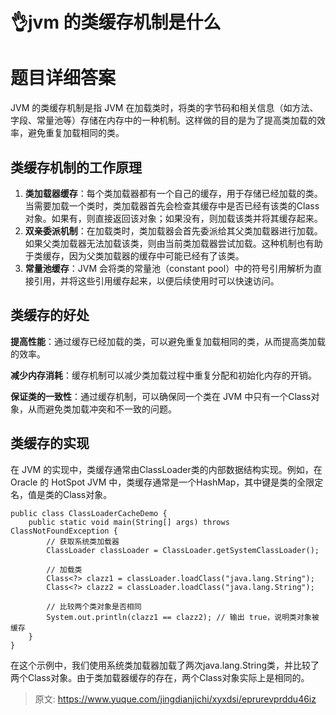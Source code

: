# 👌jvm 的类缓存机制是什么

# 题目详细答案
JVM 的类缓存机制是指 JVM 在加载类时，将类的字节码和相关信息（如方法、字段、常量池等）存储在内存中的一种机制。这样做的目的是为了提高类加载的效率，避免重复加载相同的类。

## 类缓存机制的工作原理
1. **类加载器缓存**：每个类加载器都有一个自己的缓存，用于存储已经加载的类。当需要加载一个类时，类加载器首先会检查其缓存中是否已经有该类的Class对象。如果有，则直接返回该对象；如果没有，则加载该类并将其缓存起来。
2. **双亲委派机制**：在加载类时，类加载器会首先委派给其父类加载器进行加载。如果父类加载器无法加载该类，则由当前类加载器尝试加载。这种机制也有助于类缓存，因为父类加载器的缓存中可能已经有了该类。
3. **常量池缓存**：JVM 会将类的常量池（constant pool）中的符号引用解析为直接引用，并将这些引用缓存起来，以便后续使用时可以快速访问。

## 类缓存的好处
**提高性能**：通过缓存已经加载的类，可以避免重复加载相同的类，从而提高类加载的效率。

**减少内存消耗**：缓存机制可以减少类加载过程中重复分配和初始化内存的开销。

**保证类的一致性**：通过缓存机制，可以确保同一个类在 JVM 中只有一个Class对象，从而避免类加载冲突和不一致的问题。

## 类缓存的实现
在 JVM 的实现中，类缓存通常由ClassLoader类的内部数据结构实现。例如，在 Oracle 的 HotSpot JVM 中，类缓存通常是一个HashMap，其中键是类的全限定名，值是类的Class对象。

```plain
public class ClassLoaderCacheDemo {
    public static void main(String[] args) throws ClassNotFoundException {
        // 获取系统类加载器
        ClassLoader classLoader = ClassLoader.getSystemClassLoader();

        // 加载类
        Class<?> clazz1 = classLoader.loadClass("java.lang.String");
        Class<?> clazz2 = classLoader.loadClass("java.lang.String");

        // 比较两个类对象是否相同
        System.out.println(clazz1 == clazz2); // 输出 true，说明类对象被缓存
    }
}
```

在这个示例中，我们使用系统类加载器加载了两次java.lang.String类，并比较了两个Class对象。由于类加载器缓存的存在，两个Class对象实际上是相同的。



> 原文: <https://www.yuque.com/jingdianjichi/xyxdsi/eprurevprddu46iz>